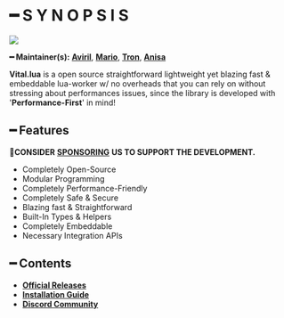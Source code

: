 # ━ S Y N O P S I S

![](https://cdn.discordapp.com/attachments/867657575725269003/907028708823539712/vStudio.png)

**━ Maintainer(s):** [**Aviril**](https://github.com/Aviril), [**Mario**](https://github.com/OvileAmriam), [**Tron**](https://github.com/OvileAmriam), [**Anisa**](https://github.com/Anisa-Nur)

**Vital.lua** is a open source straightforward lightweight yet blazing fast & embeddable lua-worker w/ no overheads that you can rely on without stressing about performances issues, since the library is developed with '**Performance-First**' in mind!

## ━ Features

💎**CONSIDER** [**SPONSORING**](https://ko-fi.com/ovStudio) **US TO SUPPORT THE DEVELOPMENT.**

* Completely Open-Source
* Modular Programming
* Completely Performance-Friendly
* Completely Safe & Secure
* Blazing fast & Straightforward
* Built-In Types & Helpers
* Completely Embeddable
* Necessary Integration APIs

## ━ Contents

* [**Official Releases**](https://github.com/ov-studio/Vital.lua/releases)
* [**Installation Guide**](https://github.com/ov-studio/Vital.lua/wiki)
* [**Discord Community**](http://discord.gg/sVCnxPW)
